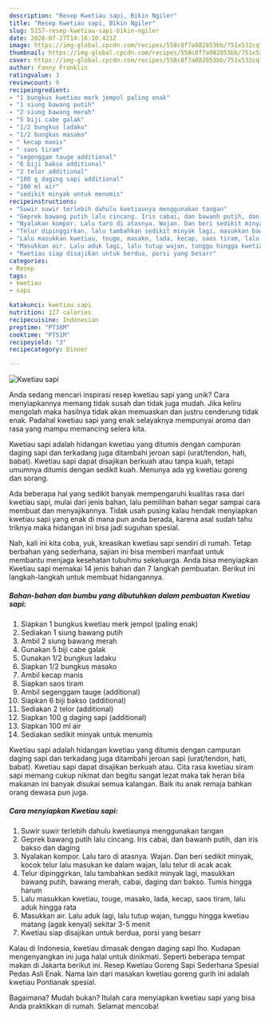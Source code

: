 ```yaml
---
description: "Resep Kwetiau sapi, Bikin Ngiler"
title: "Resep Kwetiau sapi, Bikin Ngiler"
slug: 5157-resep-kwetiau-sapi-bikin-ngiler
date: 2020-07-27T14:16:10.421Z
image: https://img-global.cpcdn.com/recipes/558c8f7a082853bb/751x532cq70/kwetiau-sapi-foto-resep-utama.jpg
thumbnail: https://img-global.cpcdn.com/recipes/558c8f7a082853bb/751x532cq70/kwetiau-sapi-foto-resep-utama.jpg
cover: https://img-global.cpcdn.com/recipes/558c8f7a082853bb/751x532cq70/kwetiau-sapi-foto-resep-utama.jpg
author: Fanny Franklin
ratingvalue: 3
reviewcount: 9
recipeingredient:
- "1 bungkus kwetiau merk jempol paling enak"
- "1 siung bawang putih"
- "2 siung bawang merah"
- "5 biji cabe galak"
- "1/2 bungkus ladaku"
- "1/2 bungkus masako"
- " kecap manis"
- " saos tiram"
- "segenggam tauge additional"
- "6 biji bakso additional"
- "2 telor additional"
- "100 g daging sapi additional"
- "100 ml air"
- "sedikit minyak untuk menumis"
recipeinstructions:
- "Suwir suwir terlebih dahulu kwetiaunya menggunakan tangan"
- "Geprek bawang putih lalu cincang. Iris cabai, dan bawanh putih, dan iris bakso dan daging"
- "Nyalakan kompor. Lalu taro di atasnya. Wajan. Dan beri sedikit minyak, kocok telur lalu masukan ke dalam wajan, lalu telur di acak acak"
- "Telur dipinggirkan, lalu tambahkan sedikit minyak lagi, masukkan bawang putih, bawang merah, cabai, daging dan bakso. Tumis hingga harum"
- "Lalu masukkan kwetiau, touge, masako, lada, kecap, saos tiram, lalu aduk hingga rata"
- "Masukkan air. Lalu aduk lagi, lalu tutup wajan, tunggu hingga kwetiau matang (agak kenyal) sekitar 3-5 menit"
- "Kwetiau siap disajikan untuk berdua, porsi yang besarr"
categories:
- Resep
tags:
- kwetiau
- sapi

katakunci: kwetiau sapi 
nutrition: 127 calories
recipecuisine: Indonesian
preptime: "PT38M"
cooktime: "PT51M"
recipeyield: "3"
recipecategory: Dinner

---
```



![Kwetiau sapi](https://img-global.cpcdn.com/recipes/558c8f7a082853bb/751x532cq70/kwetiau-sapi-foto-resep-utama.jpg)

Anda sedang mencari inspirasi resep kwetiau sapi yang unik? Cara menyiapkannya memang tidak susah dan tidak juga mudah. Jika keliru mengolah maka hasilnya tidak akan memuaskan dan justru cenderung tidak enak. Padahal kwetiau sapi yang enak selayaknya mempunyai aroma dan rasa yang mampu memancing selera kita.

Kwetiau sapi adalah hidangan kwetiau yang ditumis dengan campuran daging sapi dan terkadang juga ditambahi jeroan sapi (urat/tendon, hati, babat). Kwetiau sapi dapat disajikan berkuah atau tanpa kuah, tetapi umumnya ditumis dengan sedikit kuah. Menunya ada yg kwetiau goreng dan sorang.

Ada beberapa hal yang sedikit banyak mempengaruhi kualitas rasa dari kwetiau sapi, mulai dari jenis bahan, lalu pemilihan bahan segar sampai cara membuat dan menyajikannya. Tidak usah pusing kalau hendak menyiapkan kwetiau sapi yang enak di mana pun anda berada, karena asal sudah tahu triknya maka hidangan ini bisa jadi suguhan spesial.


Nah, kali ini kita coba, yuk, kreasikan kwetiau sapi sendiri di rumah. Tetap berbahan yang sederhana, sajian ini bisa memberi manfaat untuk membantu menjaga kesehatan tubuhmu sekeluarga. Anda bisa menyiapkan Kwetiau sapi memakai 14 jenis bahan dan 7 langkah pembuatan. Berikut ini langkah-langkah untuk membuat hidangannya.

<!--inarticleads1-->

##### Bahan-bahan dan bumbu yang dibutuhkan dalam pembuatan Kwetiau sapi:

1. Siapkan 1 bungkus kwetiau merk jempol (paling enak)
1. Sediakan 1 siung bawang putih
1. Ambil 2 siung bawang merah
1. Gunakan 5 biji cabe galak
1. Gunakan 1/2 bungkus ladaku
1. Siapkan 1/2 bungkus masako
1. Ambil  kecap manis
1. Siapkan  saos tiram
1. Ambil segenggam tauge (additional)
1. Siapkan 6 biji bakso (additional)
1. Sediakan 2 telor (additional)
1. Siapkan 100 g daging sapi (additional)
1. Siapkan 100 ml air
1. Sediakan sedikit minyak untuk menumis


Kwetiau sapi adalah hidangan kwetiau yang ditumis dengan campuran daging sapi dan terkadang juga ditambahi jeroan sapi (urat/tendon, hati, babat). Kwetiau sapi dapat disajikan berkuah atau. Cita rasa kwetiau siram sapi memang cukup nikmat dan begitu sangat lezat maka tak heran bila makanan ini banyak disukai semua kalangan. Baik itu anak remaja bahkan orang dewasa pun juga. 

<!--inarticleads2-->

##### Cara menyiapkan Kwetiau sapi:

1. Suwir suwir terlebih dahulu kwetiaunya menggunakan tangan
1. Geprek bawang putih lalu cincang. Iris cabai, dan bawanh putih, dan iris bakso dan daging
1. Nyalakan kompor. Lalu taro di atasnya. Wajan. Dan beri sedikit minyak, kocok telur lalu masukan ke dalam wajan, lalu telur di acak acak
1. Telur dipinggirkan, lalu tambahkan sedikit minyak lagi, masukkan bawang putih, bawang merah, cabai, daging dan bakso. Tumis hingga harum
1. Lalu masukkan kwetiau, touge, masako, lada, kecap, saos tiram, lalu aduk hingga rata
1. Masukkan air. Lalu aduk lagi, lalu tutup wajan, tunggu hingga kwetiau matang (agak kenyal) sekitar 3-5 menit
1. Kwetiau siap disajikan untuk berdua, porsi yang besarr


Kalau di Indonesia, kwetiau dimasak dengan daging sapi lho. Kudapan mengenyangkan ini juga halal untuk dinikmati. Seperti beberapa tempat makan di Jakarta berikut ini. Resep Kwetiau Goreng Sapi Sederhana Spesial Pedas Asli Enak. Nama lain dari masakan kwetiau goreng gurih ini adalah kwetiau Pontianak spesial. 

Bagaimana? Mudah bukan? Itulah cara menyiapkan kwetiau sapi yang bisa Anda praktikkan di rumah. Selamat mencoba!
